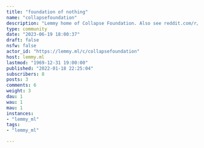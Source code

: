 ```yaml
---
title: "foundation of nothing" 
name: "collapsefoundation"
description: "Lemmy home of Collapse Foundation. Also see reddit.com/r/CollapseFoundation"
type: community
date: "2023-06-19 18:00:37"
draft: false
nsfw: false
actor_id: "https://lemmy.ml/c/collapsefoundation"
host: lemmy.ml
lastmod: "1969-12-31 19:00:00"
published: "2022-01-18 22:25:04"
subscribers: 8
posts: 3
comments: 6
weight: 3
dau: 1
wau: 1
mau: 1
instances:
- "lemmy_ml"
tags: 
- "lemmy_ml"

---
```

